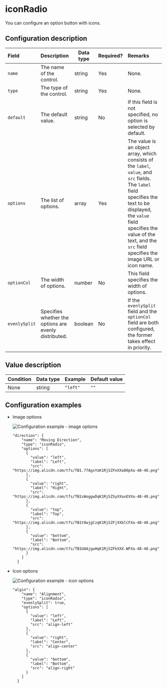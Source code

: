# iconRadio

You can configure an option button with icons.

## Configuration description

|Field|Description|Data type|Required?|Remarks|
|:----|:----------|---------|:--------|:------|
|`name`|The name of the control.|string|Yes|None.|
|`type`|The type of the control.|string|Yes|None.|
|`default`|The default value.|string|No|If this field is not specified, no option is selected by default.|
|`options`|The list of options.|array|Yes|The value is an object array, which consists of the `label`, `value`, and `src` fields. The `label` field specifies the text to be displayed, the `value` field specifies the value of the text, and the `src` field specifies the image URL or icon name.|
|`optionCol`|The width of options.|number|No|This field specifies the width of options.|
|`evenlySplit`|Specifies whether the options are evenly distributed.|boolean|No|If the `evenlySplit` field and the `optionCol` field are both configured, the former takes effect in priority.|

## Value description

|Condition|Data type|Example|Default value|
|---------|---------|-------|-------------|
|None|string|`"left"`|`""`|

## Configuration examples

-   Image options

    ![Configuration example - image options](https://static-aliyun-doc.oss-accelerate.aliyuncs.com/assets/img/en-US/3979301161/p92922.png)

    ```
    "direction": {
        "name": "Moving Direction",
        "type": "iconRadio",
        "options": [
          {
            "value": "left",
            "label": "Left",
            "src": "https://img.alicdn.com/tfs/TB1.77AgxYaK1RjSZFnXXa80pXa-48-48.png"
          },
          {
            "value": "right",
            "label": "Right",
            "src": "https://img.alicdn.com/tfs/TB1sWoggwDqK1RjSZSyXXaxEVXa-48-48.png"
          },
          {
            "value": "top",
            "label": "Top",
            "src": "https://img.alicdn.com/tfs/TB1t0wjgCzqK1RjSZFjXXblCFXa-48-48.png"
          },
          {
            "value": "bottom",
            "label": "Bottom",
            "src": "https://img.alicdn.com/tfs/TB1UAAjgwHqK1RjSZFkXXX.WFXa-48-48.png"
          }
        ]
      }
    ```

-   Icon options

    ![Configuration example - icon options](https://static-aliyun-doc.oss-accelerate.aliyuncs.com/assets/img/en-US/3979301161/p92924.png)

    ```
    "algin": {
        "name": "Alignment",
        "type": "iconRadio",
        "evenlySplit": true,
        "options": [
          {
            "value": "left",
            "label": "Left",
            "src": "align-left"
          },
          {
            "value": "right",
            "label": "Center",
            "src": "align-center"
          },
          {
            "value": "bottom",
            "label": "Bottom",
            "src": "align-right"
          }
        ]
      }
    ```


